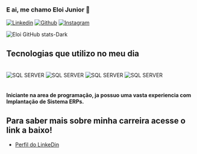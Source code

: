 ### E ai, me chamo Eloi Junior 👋  
[![Linkedin](https://img.shields.io/badge/LinkedIn-0077B5?style=for-the-badge&logo=linkedin&logoColor=white)](https://www.linkedin.com/in/eloi-soares-89965214a/)
[![Github](https://img.shields.io/badge/GitHub-100000?style=for-the-badge&logo=github&logoColor=white)]([www.linkedin.com/in/eloi-soares-89965214a](https://github.com/Eloisjuniot)) 
[![Instagram](https://img.shields.io/badge/Instagram-E4405F?style=for-the-badge&logo=instagram&logoColor=white)](https://www.instagram.com/eloi.junior.s?igsh=Z3Bma3lmcGtjNWVt)

![Eloi GitHub stats-Dark](https://github-readme-stats.vercel.app/api?username=Eloisjuniot&show_icons=true&theme=highcontrast)


## Tecnologias que utilizo no meu dia

<div style="display: inline_block"><br/>
    <img align="center" alt= "SQL SERVER"
     src="https://img.shields.io/badge/Microsoft_SQL_Server-CC2927?style=for-the-badge&logo=microsoft-sql-server&logoColor=white"/ >
     <img align="center" alt= "SQL SERVER"
     src="https://img.shields.io/badge/Notion-000000?style=for-the-badge&logo=notion&logoColor=white"/ >
     <img align="center" alt= "SQL SERVER"
     src="https://img.shields.io/badge/Microsoft_Excel-217346?style=for-the-badge&logo=microsoft-excel&logoColor=white"/ >
     <img align="center" alt= "SQL SERVER"
     src="https://img.shields.io/badge/Visual_Studio-5C2D91?style=for-the-badge&logo=visual%20studio&logoColor=white"/ >
</div><br/>

#### Iniciante na area de programação, ja possuo uma vasta experiencia com Implantação de Sistema ERPs.

## Para saber mais sobre minha carreira acesse o link a baixo!
- [Perfil do LinkeDin](www.linkedin.com/in/eloi-soares-89965214a)



